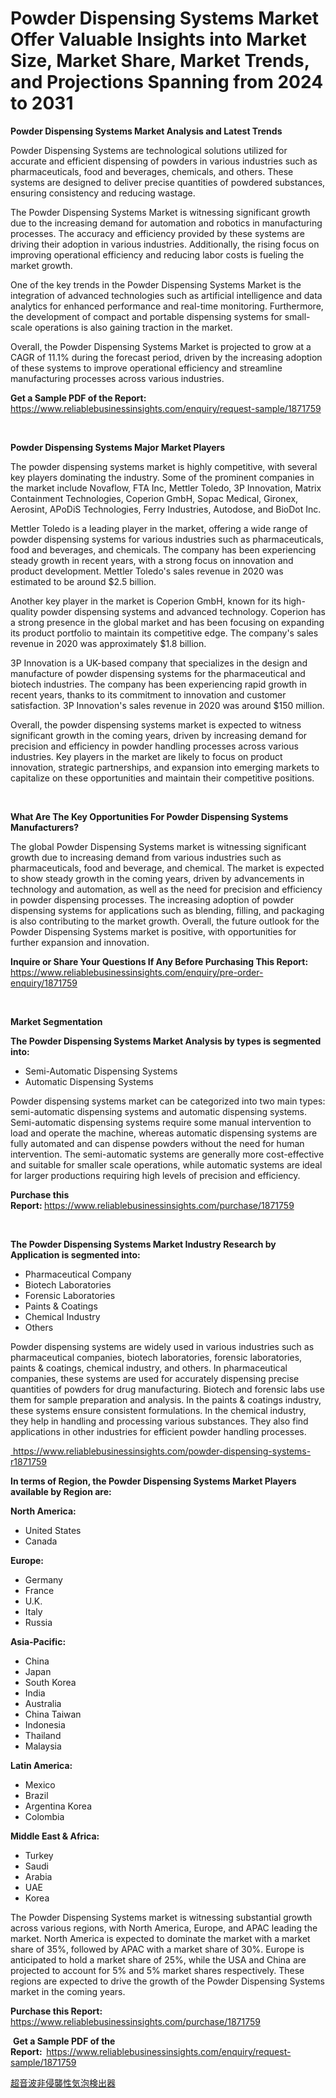 <p><h1>Powder Dispensing Systems Market Offer Valuable Insights into Market Size, Market Share, Market Trends, and Projections Spanning from 2024 to 2031</h1></p><p><strong>Powder Dispensing Systems Market Analysis and Latest Trends</strong></p>
<p><p>Powder Dispensing Systems are technological solutions utilized for accurate and efficient dispensing of powders in various industries such as pharmaceuticals, food and beverages, chemicals, and others. These systems are designed to deliver precise quantities of powdered substances, ensuring consistency and reducing wastage.</p><p>The Powder Dispensing Systems Market is witnessing significant growth due to the increasing demand for automation and robotics in manufacturing processes. The accuracy and efficiency provided by these systems are driving their adoption in various industries. Additionally, the rising focus on improving operational efficiency and reducing labor costs is fueling the market growth.</p><p>One of the key trends in the Powder Dispensing Systems Market is the integration of advanced technologies such as artificial intelligence and data analytics for enhanced performance and real-time monitoring. Furthermore, the development of compact and portable dispensing systems for small-scale operations is also gaining traction in the market.</p><p>Overall, the Powder Dispensing Systems Market is projected to grow at a CAGR of 11.1% during the forecast period, driven by the increasing adoption of these systems to improve operational efficiency and streamline manufacturing processes across various industries.</p></p>
<p><strong>Get a Sample PDF of the Report:&nbsp;</strong> <a href="https://www.reliablebusinessinsights.com/enquiry/request-sample/1871759">https://www.reliablebusinessinsights.com/enquiry/request-sample/1871759</a></p>
<p>&nbsp;</p>
<p><strong>Powder Dispensing Systems Major Market Players</strong></p>
<p><p>The powder dispensing systems market is highly competitive, with several key players dominating the industry. Some of the prominent companies in the market include Novaflow, FTA Inc, Mettler Toledo, 3P Innovation, Matrix Containment Technologies, Coperion GmbH, Sopac Medical, Gironex, Aerosint, APoDiS Technologies, Ferry Industries, Autodose, and BioDot Inc.</p><p>Mettler Toledo is a leading player in the market, offering a wide range of powder dispensing systems for various industries such as pharmaceuticals, food and beverages, and chemicals. The company has been experiencing steady growth in recent years, with a strong focus on innovation and product development. Mettler Toledo's sales revenue in 2020 was estimated to be around $2.5 billion.</p><p>Another key player in the market is Coperion GmbH, known for its high-quality powder dispensing systems and advanced technology. Coperion has a strong presence in the global market and has been focusing on expanding its product portfolio to maintain its competitive edge. The company's sales revenue in 2020 was approximately $1.8 billion.</p><p>3P Innovation is a UK-based company that specializes in the design and manufacture of powder dispensing systems for the pharmaceutical and biotech industries. The company has been experiencing rapid growth in recent years, thanks to its commitment to innovation and customer satisfaction. 3P Innovation's sales revenue in 2020 was around $150 million.</p><p>Overall, the powder dispensing systems market is expected to witness significant growth in the coming years, driven by increasing demand for precision and efficiency in powder handling processes across various industries. Key players in the market are likely to focus on product innovation, strategic partnerships, and expansion into emerging markets to capitalize on these opportunities and maintain their competitive positions.</p></p>
<p>&nbsp;</p>
<p><strong>What Are The Key Opportunities For Powder Dispensing Systems Manufacturers?</strong></p>
<p><p>The global Powder Dispensing Systems market is witnessing significant growth due to increasing demand from various industries such as pharmaceuticals, food and beverage, and chemical. The market is expected to show steady growth in the coming years, driven by advancements in technology and automation, as well as the need for precision and efficiency in powder dispensing processes. The increasing adoption of powder dispensing systems for applications such as blending, filling, and packaging is also contributing to the market growth. Overall, the future outlook for the Powder Dispensing Systems market is positive, with opportunities for further expansion and innovation.</p></p>
<p><strong>Inquire or Share Your Questions If Any Before Purchasing This Report:</strong> <a href="https://www.reliablebusinessinsights.com/enquiry/pre-order-enquiry/1871759">https://www.reliablebusinessinsights.com/enquiry/pre-order-enquiry/1871759</a></p>
<p>&nbsp;</p>
<p><strong>Market Segmentation</strong></p>
<p><strong>The Powder Dispensing Systems Market Analysis by types is segmented into:</strong></p>
<p><ul><li>Semi-Automatic Dispensing Systems</li><li>Automatic Dispensing Systems</li></ul></p>
<p><p>Powder dispensing systems market can be categorized into two main types: semi-automatic dispensing systems and automatic dispensing systems. Semi-automatic dispensing systems require some manual intervention to load and operate the machine, whereas automatic dispensing systems are fully automated and can dispense powders without the need for human intervention. The semi-automatic systems are generally more cost-effective and suitable for smaller scale operations, while automatic systems are ideal for larger productions requiring high levels of precision and efficiency.</p></p>
<p><strong>Purchase this Report:&nbsp;</strong><a href="https://www.reliablebusinessinsights.com/purchase/1871759">https://www.reliablebusinessinsights.com/purchase/1871759</a></p>
<p>&nbsp;</p>
<p><strong>The Powder Dispensing Systems Market Industry Research by Application is segmented into:</strong></p>
<p><ul><li>Pharmaceutical Company</li><li>Biotech Laboratories</li><li>Forensic Laboratories</li><li>Paints & Coatings</li><li>Chemical Industry</li><li>Others</li></ul></p>
<p><p>Powder dispensing systems are widely used in various industries such as pharmaceutical companies, biotech laboratories, forensic laboratories, paints & coatings, chemical industry, and others. In pharmaceutical companies, these systems are used for accurately dispensing precise quantities of powders for drug manufacturing. Biotech and forensic labs use them for sample preparation and analysis. In the paints & coatings industry, these systems ensure consistent formulations. In the chemical industry, they help in handling and processing various substances. They also find applications in other industries for efficient powder handling processes.</p></p>
<p><a href="https://www.reliablebusinessinsights.com/powder-dispensing-systems-r1871759">&nbsp;https://www.reliablebusinessinsights.com/powder-dispensing-systems-r1871759</a></p>
<p><strong>In terms of Region, the Powder Dispensing Systems Market Players available by Region are:</strong></p>
<p>
    <p> <strong> North America: </strong>
        <ul>
            <li>United States</li>
            <li>Canada</li>
        </ul>
        </p> 
    <p> <strong> Europe: </strong>
        <ul>
            <li>Germany</li>
            <li>France</li>
            <li>U.K.</li>
            <li>Italy</li>
            <li>Russia</li>
        </ul>
        </p> 
    <p> <strong> Asia-Pacific: </strong>
        <ul>
            <li>China</li>
            <li>Japan</li>
            <li>South Korea</li>
            <li>India</li>
            <li>Australia</li>
            <li>China Taiwan</li>
            <li>Indonesia</li>
            <li>Thailand</li>
            <li>Malaysia</li>
        </ul>
        </p> 
    <p> <strong> Latin America: </strong>
        <ul>
            <li>Mexico</li>
            <li>Brazil</li>
            <li>Argentina Korea</li>
            <li>Colombia</li>
        </ul>
        </p> 
    <p> <strong> Middle East & Africa: </strong>
        <ul>
            <li>Turkey</li>
            <li>Saudi</li>
            <li>Arabia</li>
            <li>UAE</li>
            <li>Korea</li>
        </ul>
    </p>
    </p>
<p><p>The Powder Dispensing Systems market is witnessing substantial growth across various regions, with North America, Europe, and APAC leading the market. North America is expected to dominate the market with a market share of 35%, followed by APAC with a market share of 30%. Europe is anticipated to hold a market share of 25%, while the USA and China are projected to account for 5% and 5% market shares respectively. These regions are expected to drive the growth of the Powder Dispensing Systems market in the coming years.</p></p>
<p><strong>Purchase this Report: </strong><a href="https://www.reliablebusinessinsights.com/purchase/1871759">https://www.reliablebusinessinsights.com/purchase/1871759</a></p>
<p>&nbsp;<strong>Get a Sample PDF of the Report:&nbsp;&nbsp;</strong><a href="https://www.reliablebusinessinsights.com/enquiry/request-sample/1871759">https://www.reliablebusinessinsights.com/enquiry/request-sample/1871759</a></p>
<p><strong></strong></p>
<p><p><a href="https://github.com/roulaayoub-saad/Market-Research-Report-List-1/blob/main/2287352153112.md">超音波非侵襲性気泡検出器</a></p></p>